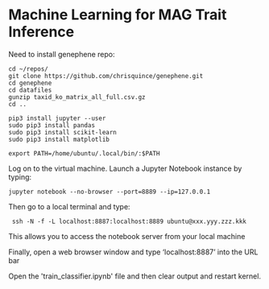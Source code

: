 <a name="Machine Learning"/>

# Machine Learning for MAG Trait Inference

Need to install genephene repo:
```
cd ~/repos/
git clone https://github.com/chrisquince/genephene.git
cd genephene
cd datafiles
gunzip taxid_ko_matrix_all_full.csv.gz 
cd ..
```

```
pip3 install jupyter --user
sudo pip3 install pandas
sudo pip3 install scikit-learn
sudo pip3 install matplotlib

export PATH=/home/ubuntu/.local/bin/:$PATH
```

Log on to the virtual machine. Launch a Jupyter Notebook instance by typing:

```
jupyter notebook --no-browser --port=8889 --ip=127.0.0.1
```

Then go to a local terminal and type:

```
 ssh -N -f -L localhost:8887:localhost:8889 ubuntu@xxx.yyy.zzz.kkk
 ```
 
 This allows you to access the notebook server from your local machine

 Finally, open a web browser window and type ‘localhost:8887’ into the URL bar

 Open the 'train_classifier.ipynb' file and then clear output and restart kernel.
 
  
